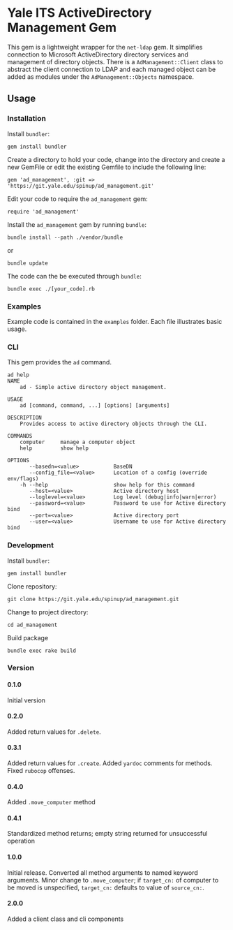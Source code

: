# Yale ITS ActiveDirectory Management Gem

This gem is a lightweight wrapper for the `net-ldap` gem. It simplifies connection to Microsoft ActiveDirectory directory services and management of directory objects.  There is a `AdManagement::Client` class to abstract the client connection to LDAP and each managed object can be added as modules under the `AdManagement::Objects` namespace.

## Usage

### Installation

Install `bundler`:


    gem install bundler


Create a directory to hold your code, change into the directory and create a new GemFile or edit the existing Gemfile to include the following line:

    gem 'ad_management', :git => 'https://git.yale.edu/spinup/ad_management.git'

Edit your code to require the `ad_management` gem:

    require 'ad_management'

Install the `ad_management` gem by running `bundle`:

    bundle install --path ./vendor/bundle

or

    bundle update

The code can the be executed through `bundle`:

    bundle exec ./[your_code].rb


### Examples

Example code is contained in the `examples` folder. Each file illustrates basic usage.

### CLI

This gem provides the `ad` command.

```
ad help
NAME
    ad - Simple active directory object management.

USAGE
    ad [command, command, ...] [options] [arguments]

DESCRIPTION
    Provides access to active directory objects through the CLI.

COMMANDS
    computer     manage a computer object
    help         show help

OPTIONS
       --basedn=<value>           BaseDN
       --config_file=<value>      Location of a config (override env/flags)
    -h --help                     show help for this command
       --host=<value>             Active directory host
       --loglevel=<value>         Log level (debug|info|warn|error)
       --password=<value>         Password to use for Active directory bind
       --port=<value>             Active directory port
       --user=<value>             Username to use for Active directory bind
```

### Development

Install `bundler`:

    gem install bundler

Clone repository:

    git clone https://git.yale.edu/spinup/ad_management.git

Change to project directory:

    cd ad_management

Build package

    bundle exec rake build


### Version

#### 0.1.0

Initial version

#### 0.2.0

Added return values for `.delete`.

#### 0.3.1

Added return values for `.create`. Added `yardoc` comments for methods. Fixed `rubocop` offenses.

#### 0.4.0

Added `.move_computer` method

#### 0.4.1

Standardized method returns; empty string returned for unsuccessful operation

#### 1.0.0

Initial release. Converted all method arguments to named keyword arguments. Minor change to `.move_computer`; if `target_cn:` of computer to be moved is unspecified, `target_cn:` defaults to value of `source_cn:`.

#### 2.0.0

Added a client class and cli components